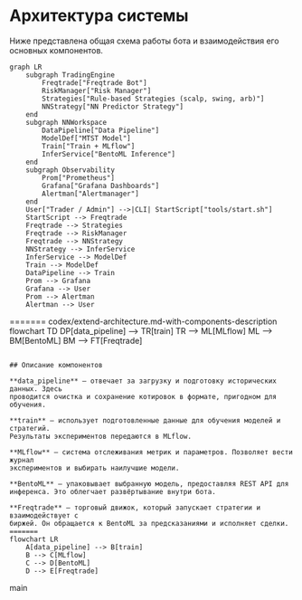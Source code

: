 # Архитектура системы

Ниже представлена общая схема работы бота и взаимодействия его основных
компонентов.

```mermaid
graph LR
    subgraph TradingEngine
        Freqtrade["Freqtrade Bot"]
        RiskManager["Risk Manager"]
        Strategies["Rule-based Strategies (scalp, swing, arb)"]
        NNStrategy["NN Predictor Strategy"]
    end
    subgraph NNWorkspace
        DataPipeline["Data Pipeline"]
        ModelDef["MTST Model"]
        Train["Train + MLflow"]
        InferService["BentoML Inference"]
    end
    subgraph Observability
        Prom["Prometheus"]
        Grafana["Grafana Dashboards"]
        Alertman["Alertmanager"]
    end
    User["Trader / Admin"] -->|CLI| StartScript["tools/start.sh"]
    StartScript --> Freqtrade
    Freqtrade --> Strategies
    Freqtrade --> RiskManager
    Freqtrade --> NNStrategy
    NNStrategy --> InferService
    InferService --> ModelDef
    Train --> ModelDef
    DataPipeline --> Train
    Prom --> Grafana
    Grafana --> User
    Prom --> Alertman
    Alertman --> User
```
=======
 codex/extend-architecture.md-with-components-description
flowchart TD
    DP[data_pipeline] --> TR[train]
    TR --> ML[MLflow]
    ML --> BM[BentoML]
    BM --> FT[Freqtrade]
```

## Описание компонентов

**data_pipeline** – отвечает за загрузку и подготовку исторических данных. Здесь
проводится очистка и сохранение котировок в формате, пригодном для обучения.

**train** – использует подготовленные данные для обучения моделей и стратегий.
Результаты экспериментов передаются в MLflow.

**MLflow** – система отслеживания метрик и параметров. Позволяет вести журнал
экспериментов и выбирать наилучшие модели.

**BentoML** – упаковывает выбранную модель, предоставляя REST API для
инференса. Это облегчает развёртывание внутри бота.

**Freqtrade** – торговый движок, который запускает стратегии и взаимодействует с
биржей. Он обращается к BentoML за предсказаниями и исполняет сделки.
=======
flowchart LR
    A[data_pipeline] --> B[train]
    B --> C[MLflow]
    C --> D[BentoML]
    D --> E[Freqtrade]
```
main